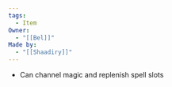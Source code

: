 ```yaml
---
tags:
  - Item
Owner:
  - "[[Bel]]"
Made by:
  - "[[Shaadiry]]"
---
```

- Can channel magic and replenish spell slots